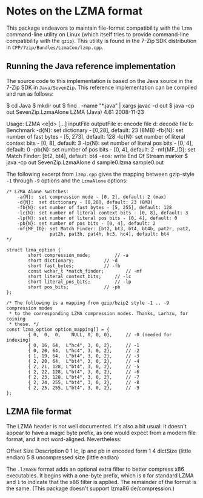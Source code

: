# Notes on the LZMA format

This package endeavors to maintain file-format compatibility with the
`lzma` command-line utility on Linux (which itself tries to provide
command-line compatibility with the `gzip`).  This utility is
found in the 7-Zip SDK distribution in `CPP/7zip/Bundles/LzmaCon/lzmp.cpp`.

## Running the Java reference implementation

The source code to this implementation is based on the Java source
in the 7-Zip SDK in `Java/SevenZip`.  This reference implementation can
be compiled and run as follows:

  $ cd Java
  $ mkdir out
  $ find . -name "*.java" | xargs javac -d out
  $ java -cp out SevenZip.LzmaAlone
  LZMA (Java) 4.61  2008-11-23


  Usage:  LZMA <e|d> [<switches>...] inputFile outputFile
    e: encode file
    d: decode file
    b: Benchmark
  <Switches>
    -d{N}:  set dictionary - [0,28], default: 23 (8MB)
    -fb{N}: set number of fast bytes - [5, 273], default: 128
    -lc{N}: set number of literal context bits - [0, 8], default: 3
    -lp{N}: set number of literal pos bits - [0, 4], default: 0
    -pb{N}: set number of pos bits - [0, 4], default: 2
    -mf{MF_ID}: set Match Finder: [bt2, bt4], default: bt4
    -eos:   write End Of Stream marker
  $ java -cp out SevenZip.LzmaAlone d sample0.lzma sample0.out

The following excerpt from `lzmp.cpp` gives the mapping between gzip-style
`-1` through `-9` options and the `LzmaAlone` options:

```
/* LZMA_Alone switches:
    -a{N}:  set compression mode - [0, 2], default: 2 (max)
    -d{N}:  set dictionary - [0,28], default: 23 (8MB)
    -fb{N}: set number of fast bytes - [5, 255], default: 128
    -lc{N}: set number of literal context bits - [0, 8], default: 3
    -lp{N}: set number of literal pos bits - [0, 4], default: 0
    -pb{N}: set number of pos bits - [0, 4], default: 2
    -mf{MF_ID}: set Match Finder: [bt2, bt3, bt4, bt4b, pat2r, pat2,
                pat2h, pat3h, pat4h, hc3, hc4], default: bt4
*/

struct lzma_option {
        short compression_mode;			// -a
        short dictionary;			// -d
        short fast_bytes;			// -fb
        const wchar_t *match_finder;		// -mf
        short literal_context_bits;		// -lc
        short literal_pos_bits;			// -lp
        short pos_bits;				// -pb
};

/* The following is a mapping from gzip/bzip2 style -1 .. -9 compression modes
 * to the corresponding LZMA compression modes. Thanks, Larhzu, for coining
 * these. */
const lzma_option option_mapping[] = {
        { 0,  0,  0,    NULL, 0, 0, 0},		// -0 (needed for indexing)
        { 0, 16, 64,  L"hc4", 3, 0, 2},		// -1
        { 0, 20, 64,  L"hc4", 3, 0, 2},		// -2
        { 1, 19, 64,  L"bt4", 3, 0, 2},		// -3
        { 2, 20, 64,  L"bt4", 3, 0, 2},		// -4
        { 2, 21, 128, L"bt4", 3, 0, 2},		// -5
        { 2, 22, 128, L"bt4", 3, 0, 2},		// -6
        { 2, 23, 128, L"bt4", 3, 0, 2},		// -7
        { 2, 24, 255, L"bt4", 3, 0, 2},		// -8
        { 2, 25, 255, L"bt4", 3, 0, 2},		// -9
};
```

## LZMA file format

The LZMA header is not well documented.  It's also a bit usual: it doesn't
appear to have a magic byte prefix, as one would expect from a modern file
format, and it not word-aligned.  Nevertheless:

  Offset Size  Description
    0     1    lc, lp and pb in encoded form
    1     4    dictSize (little endian)
    5     8    uncompressed size (little endian)

The `.lzma86` format adds an optional extra filter to better compress x86
executables.  It begins with a one-byte prefix, which is `0` for standard LZMA
and `1` to indicate that the x86 filter is applied.  The remainder of the
format is the same. (This package doesn't support lzma86 de/compression.)

